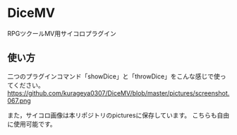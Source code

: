 # DiceMV
RPGツクールMV用サイコロプラグイン

## 使い方
二つのプラグインコマンド「showDice」と「throwDice」をこんな感じで使ってください。
https://github.com/kurageya0307/DiceMV/blob/master/pictures/screenshot.067.png

また，サイコロ画像は本リポジトリのpicturesに保存しています。
こちらも自由に使用可能です。
